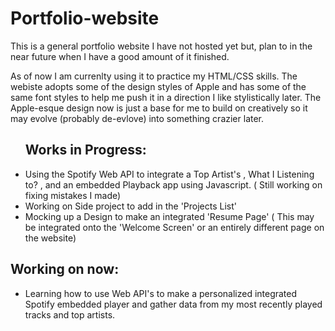 # Portfolio-website

<p>This is a general portfolio website I have not hosted yet but, plan to in the near future when I have a good amount of it finished.</p>


<p>As of now I am currenlty using it to practice my HTML/CSS skills. The webiste adopts some of the design styles of Apple and has some of the same font styles to help me push it in a direction I like stylistically later. The Apple-esque design now is just a base for me to build on creatively so it may evolve (probably de-evlove) into something crazier later.</p> 


<ul>
  <h2>Works in Progress:</h2>
  <li>
Using the Spotify Web API to integrate a Top Artist's , What I Listening to? , and an embedded Playback app using Javascript. ( Still working on fixing mistakes I made)
  </li>
  <li>
  Working on Side project to add in the 'Projects List' 
  </li>
  <li>
  Mocking up a Design to make an integrated 'Resume Page'  ( This may be integrated onto the 'Welcome Screen' or an entirely different page on the website)
  </li>
  </ul>


<h2>Working on now:</h2>

<ul>
  <li>
Learning how to use Web API's to make a personalized integrated Spotify embedded player and gather data from my most recently played tracks and top artists.
  </li>
  </ul>
  
